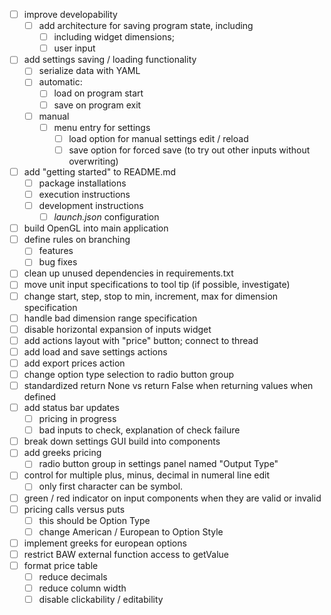 - [ ] improve developability
    - [ ] add architecture for saving program state, including
        - [ ] including widget dimensions;
        - [ ] user input
- [ ] add settings saving / loading functionality
    - [ ] serialize data with YAML
    - [ ] automatic:   
        - [ ] load on program start
        - [ ] save on program exit
    - [ ] manual
        - [ ] menu entry for settings
            - [ ] load option for manual settings edit / reload
            - [ ] save option for forced save (to try out other inputs without overwriting)
- [ ] add "getting started" to README.md
    - [ ] package installations
    - [ ] execution instructions
    - [ ] development instructions
        - [ ] *launch.json* configuration
- [ ] build OpenGL into main application
- [ ] define rules on branching
    - [ ] features
    - [ ] bug fixes
- [ ] clean up unused dependencies in requirements.txt
- [ ] move unit input specifications to tool tip (if possible, investigate)
- [ ] change start, step, stop to min, increment, max for dimension specification
- [ ] handle bad dimension range specification
- [ ] disable horizontal expansion of inputs widget
- [ ] add actions layout with "price" button; connect to thread
- [ ] add load and save settings actions
- [ ] add export prices action
- [ ] change option type selection to radio button group
- [ ] standardized return None vs return False when returning values when defined
- [ ] add status bar updates
    - [ ] pricing in progress
    - [ ] bad inputs to check, explanation of check failure
- [ ] break down settings GUI build into components 
- [ ] add greeks pricing 
    - [ ] radio button group in settings panel named "Output Type"
- [ ] control for multiple plus, minus, decimal in numeral line edit
    - [ ] only first character can be symbol.
- [ ] green / red indicator on input components when they are valid or invalid
- [ ] pricing calls versus puts
    - [ ] this should be Option Type 
    - [ ] change American / European to Option Style 
- [ ] implement greeks for european options
- [ ] restrict BAW external function access to getValue 
- [ ] format price table
    - [ ] reduce decimals 
    - [ ] reduce column width
    - [ ] disable clickability / editability